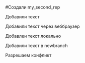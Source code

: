 ﻿#Создали my_second_rep

Добавили текст

Добавили текст через веббраузер

Добавлен текст локально

Добавили текст в newbranch

Разрешаем конфликт
